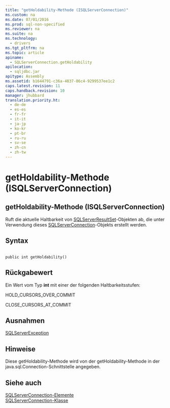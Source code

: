```yaml
---
title: "getHoldability-Methode (ISQLServerConnection)"
ms.custom: na
ms.date: 07/01/2016
ms.prod: sql-non-specified
ms.reviewer: na
ms.suite: na
ms.technology: 
  - drivers
ms.tgt_pltfrm: na
ms.topic: article
apiname: 
  - SQLServerConnection.getHoldability
apilocation: 
  - sqljdbc.jar
apitype: Assembly
ms.assetid: b1644791-c36a-4837-86c4-9299537ee1c2
caps.latest.revision: 11
caps.handback.revision: 10
manager: jhubbard
translation.priority.ht: 
  - de-de
  - es-es
  - fr-fr
  - it-it
  - ja-jp
  - ko-kr
  - pt-br
  - ru-ru
  - sv-se
  - zh-cn
  - zh-tw
---
```

# getHoldability-Methode (ISQLServerConnection)
    
## getHoldability\-Methode \(ISQLServerConnection\)  
 Ruft die aktuelle Haltbarkeit von [SQLServerResultSet](../content/SQLServerResultSet-Class.md)\-Objekten ab, die unter Verwendung dieses [SQLServerConnection](../content/SQLServerConnection-Class.md)\-Objekts erstellt werden.  
  
## Syntax  
  
```  
  
public int getHoldability()  
```  
  
## Rückgabewert  
 Ein Wert vom Typ **int** mit einer der folgenden Haltbarkeitsstufen:  
  
 HOLD\_CURSORS\_OVER\_COMMIT  
  
 CLOSE\_CURSORS\_AT\_COMMIT  
  
## Ausnahmen  
 [SQLServerException](../content/SQLServerException-Class.md)  
  
## Hinweise  
 Diese getHoldability\-Methode wird von der getHoldability\-Methode in der java.sql.Connection\-Schnittstelle angegeben.  
  
## Siehe auch  
 [SQLServerConnection-Elemente](../content/SQLServerConnection-Members.md)   
 [SQLServerConnection-Klasse](../content/SQLServerConnection-Class.md)  
  
  